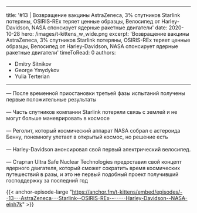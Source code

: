 
---
title: '#13 | Возвращение вакцины AstraZeneca, 3% спутников Starlink потеряны, OSIRIS-REx теряет ценные образцы, Велосипед от Harley-Davidson, NASA спонсирует ядерные ракетные двигатели'
date: 2020-10-28
hero: /images/t-kittens_w_wide.png
excerpt: 'Возвращение вакцины AstraZeneca, 3% спутников Starlink потеряны, OSIRIS-REx теряет ценные образцы, Велосипед от Harley-Davidson, NASA спонсирует ядерные ракетные двигатели'
timeToRead: 0
authors:
  - Dmitry Sitnikov
  - George Ymydykov
  - Yulia Terterian
---

— После временной приостановки третьей фазы испытаний получены первые положительные результаты
<br/><br/>— Часть спутников компании Starlink потеряли связь с землей и не могут больше маневрировать в космосе
<br/><br/>— Реголит, который космический аппарат NASA собрал с астероида Бенну, понемногу улетает в открытый космос, но решение есть
<br/><br/>— Harley-Davidson анонсировал свой первый электрический велосипед.
<br/><br/>— Стартап Ultra Safe Nuclear Technologies предоставил свой концепт ядерного двигателя, который сможет сократить время космических путешествий в разы, и это не первый подобный проект получивший господдержку за последний год

{{< anchor-episode-large "https://anchor.fm/t-kittens/embed/episodes/--13---AstraZeneca---Starlink--OSIRIS-REx-------Harley-Davidson--NASA-elnh7k" >}}

